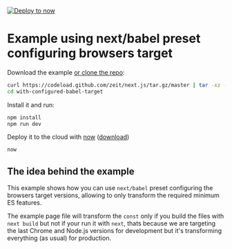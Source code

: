 [![Deploy to now](https://deploy.now.sh/static/button.svg)](https://deploy.now.sh/?repo=https://github.com/zeit/next.js/tree/master/examples/with-configured-babel-target)
# Example using next/babel preset configuring browsers target

Download the example [or clone the repo](https://github.com/zeit/next.js):

```bash
curl https://codeload.github.com/zeit/next.js/tar.gz/master | tar -xz --strip=2 next.js-master/examples/with-configured-babel-target
cd with-configured-babel-target
```

Install it and run:

```bash
npm install
npm run dev
```

Deploy it to the cloud with [now](https://zeit.co/now) ([download](https://zeit.co/download))

```bash
now
```

## The idea behind the example

This example shows how you can use `next/babel` preset configuring the browsers target versions, allowing to only transform the required minimum ES features.

The example page file will transform the `const` only if you build the files with` next build` but not if your run it with `next`, thats because we are targeting the last Chrome and Node.js versions for development but it's transforming everything (as usual) for production.

